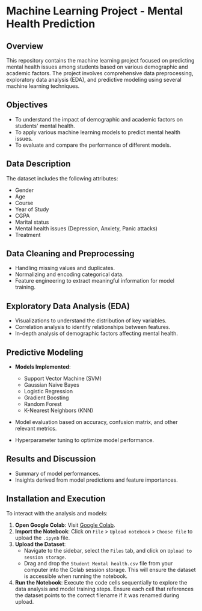  # Machine Learning Project - Mental Health Prediction

## Overview

This repository contains the machine learning project focused on predicting mental health issues among students based on various demographic and academic factors. The project involves comprehensive data preprocessing, exploratory data analysis (EDA), and predictive modeling using several machine learning techniques.

## Objectives

- To understand the impact of demographic and academic factors on students' mental health.
- To apply various machine learning models to predict mental health issues.
- To evaluate and compare the performance of different models.

## Data Description

The dataset includes the following attributes:
- Gender
- Age
- Course
- Year of Study
- CGPA
- Marital status
- Mental health issues (Depression, Anxiety, Panic attacks)
- Treatment

## Data Cleaning and Preprocessing

- Handling missing values and duplicates.
- Normalizing and encoding categorical data.
- Feature engineering to extract meaningful information for model training.

## Exploratory Data Analysis (EDA)

- Visualizations to understand the distribution of key variables.
- Correlation analysis to identify relationships between features.
- In-depth analysis of demographic factors affecting mental health.

## Predictive Modeling

- **Models Implemented**:
  - Support Vector Machine (SVM)
  - Gaussian Naive Bayes
  - Logistic Regression
  - Gradient Boosting
  - Random Forest
  - K-Nearest Neighbors (KNN)

- Model evaluation based on accuracy, confusion matrix, and other relevant metrics.
- Hyperparameter tuning to optimize model performance.

## Results and Discussion

- Summary of model performances.
- Insights derived from model predictions and feature importances.

## Installation and Execution

To interact with the analysis and models:

1. **Open Google Colab**: Visit [Google Colab](https://colab.research.google.com/).
2. **Import the Notebook**: Click on `File` > `Upload notebook` > `Choose file` to upload the `.ipynb` file.
3. **Upload the Dataset**:
   - Navigate to the sidebar, select the `Files` tab, and click on `Upload to session storage`.
   - Drag and drop the `Student Mental health.csv` file from your computer into the Colab session storage. This will ensure the dataset is accessible when running the notebook.
4. **Run the Notebook**: Execute the code cells sequentially to explore the data analysis and model training steps. Ensure each cell that references the dataset points to the correct filename if it was renamed during upload.

